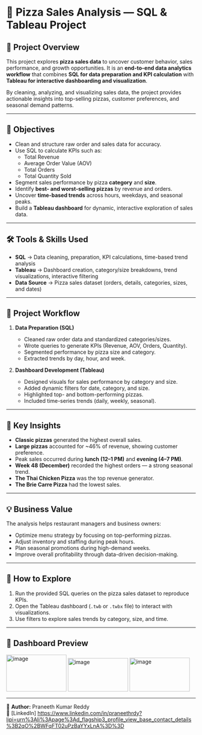 # 🍕 Pizza Sales Analysis — SQL & Tableau Project

## 📌 Project Overview
This project explores **pizza sales data** to uncover customer behavior, sales performance, and growth opportunities. It is an **end-to-end data analytics workflow** that combines **SQL for data preparation and KPI calculation** with **Tableau for interactive dashboarding and visualization**.  

By cleaning, analyzing, and visualizing sales data, the project provides actionable insights into top-selling pizzas, customer preferences, and seasonal demand patterns.

---

## 🎯 Objectives
- Clean and structure raw order and sales data for accuracy.  
- Use SQL to calculate KPIs such as:  
  - Total Revenue  
  - Average Order Value (AOV)  
  - Total Orders  
  - Total Quantity Sold  
- Segment sales performance by pizza **category** and **size**.  
- Identify **best- and worst-selling pizzas** by revenue and orders.  
- Uncover **time-based trends** across hours, weekdays, and seasonal peaks.  
- Build a **Tableau dashboard** for dynamic, interactive exploration of sales data.  

---

## 🛠 Tools & Skills Used
- **SQL** → Data cleaning, preparation, KPI calculations, time-based trend analysis  
- **Tableau** → Dashboard creation, category/size breakdowns, trend visualizations, interactive filtering  
- **Data Source** → Pizza sales dataset (orders, details, categories, sizes, and dates)  

---

## 📂 Project Workflow
1. **Data Preparation (SQL)**  
   - Cleaned raw order data and standardized categories/sizes.  
   - Wrote queries to generate KPIs (Revenue, AOV, Orders, Quantity).  
   - Segmented performance by pizza size and category.  
   - Extracted trends by day, hour, and week.  

2. **Dashboard Development (Tableau)**  
   - Designed visuals for sales performance by category and size.  
   - Added dynamic filters for date, category, and size.  
   - Highlighted top- and bottom-performing pizzas.  
   - Included time-series trends (daily, weekly, seasonal).  

---

## 🔑 Key Insights
- **Classic pizzas** generated the highest overall sales.  
- **Large pizzas** accounted for ~46% of revenue, showing customer preference.  
- Peak sales occurred during **lunch (12–1 PM)** and **evening (4–7 PM)**.  
- **Week 48 (December)** recorded the highest orders — a strong seasonal trend.  
- **The Thai Chicken Pizza** was the top revenue generator.  
- **The Brie Carre Pizza** had the lowest sales.  

---

## 💡 Business Value
The analysis helps restaurant managers and business owners:  
- Optimize menu strategy by focusing on top-performing pizzas.  
- Adjust inventory and staffing during peak hours.  
- Plan seasonal promotions during high-demand weeks.  
- Improve overall profitability through data-driven decision-making.  

---

## 🚀 How to Explore
1. Run the provided SQL queries on the pizza sales dataset to reproduce KPIs.  
2. Open the Tableau dashboard (`.twb` or `.twbx` file) to interact with visualizations.  
3. Use filters to explore sales trends by category, size, and time.  

---

## 📸 Dashboard Preview
<img width="160" height="98" alt="image" src="https://github.com/user-attachments/assets/36503667-7696-48c2-9922-cd7f204f0626" />
<img width="160" height="89" alt="image" src="https://github.com/user-attachments/assets/81b89234-917a-4ff5-bacb-9f11d32cb3c0" />
<img width="160" height="90" alt="image" src="https://github.com/user-attachments/assets/f6aa7a3b-aec9-4490-9ffe-fd66599eae24" />




---

👤 **Author:** Praneeth Kumar Reddy  
🔗 [LinkedIn] https://www.linkedin.com/in/praneethrdy?lipi=urn%3Ali%3Apage%3Ad_flagship3_profile_view_base_contact_details%3B2qO%2BWFqFT02uPzBaYYxLnA%3D%3D

